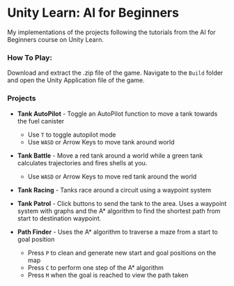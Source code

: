 # Unity Learn: AI for Beginners

My implementations of the projects following the tutorials from the AI for Beginners course on Unity Learn.

### How To Play: 

Download and extract the .zip file of the game. Navigate to the `Build` folder and open the Unity Application file of the game.

### Projects

* **Tank AutoPilot** - Toggle an AutoPilot function to move a tank towards the fuel canister
  * Use `T` to toggle autopilot mode
  * Use `WASD` or Arrow Keys to move tank around world

* **Tank Battle** - Move a red tank around a world while a green tank calculates trajectories and fires shells at you.
  * Use `WASD` or Arrow Keys to move red tank around the world
  
* **Tank Racing** - Tanks race around a circuit using a waypoint system

* **Tank Patrol** - Click buttons to send the tank to the area. Uses a waypoint system with graphs and the A* algorithm to find the shortest path
from start to destination waypoint.

* **Path Finder** - Uses the A* algorithm to traverse a maze from a start to goal position
  * Press `P` to clean and generate new start and goal positions on the map
  * Press `C` to perform one step of the A* algorithm
  * Press `M` when the goal is reached to view the path taken
